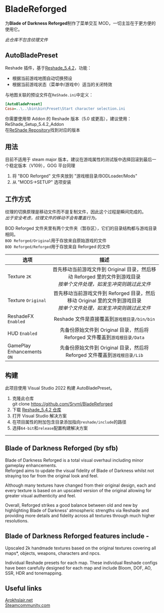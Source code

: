 # BladeReforged

为**Blade of Darkness Reforged**制作了菜单交互 MOD，一切主旨在于更方便的使用它。

_此仓库不包含纹理文件_

## AutoBladePreset

Reshade 插件，基于[Reshade_5.4.2](https://github.com/crosire/reshade/tree/v5.4.2)，功能：

- 根据当前游戏地图自动切换预设
- 根据当前游戏状态（菜单中/游戏中）适当的关闭特效

与地图关联的预设文件在`ReShade.ini`中定义：

```ini
[AutoBladePreset]
Casa=..\..\bin\bin\Preset\Start character selection.ini
```

你需要使用带 Addon 的 Reshade 版本（5.0 或更高），建议使用：ReShade_Setup_5.4.2_Addon\
在[ReShade Repository](https://reshade.me/forum/general-discussion/294-reshade-repository-new-host)找到对应的版本

## 用法

目前不适用于 steam major 版本，建议在游戏属性的测试版中选择回滚到最后一个稳定版本（V109），GOG 平台同理

1. 将 "BOD Reforged" 文件夹放到 "游戏根目录/BODLoader/Mods"
2. 从 "MODS->SETUP" 选项安装

## 工作方式

纹理的切换原理是移动文件而不是复制文件，因此这个过程是瞬间完成的。\
_出于安全考虑，纹理文件的移动不会有覆盖行为。_

BOD Reforged 文件夹里有两个文件夹（暂存区），它们的目录结构都与游戏目录相同。\
`BOD Reforged/Original`用于存放来自原始游戏的文件\
`BOD Reforged/Reforged`用于存放来自 Reforged 的文件

| 选项                          |                                                          描述                                                          |
| ----------------------------- | :--------------------------------------------------------------------------------------------------------------------: |
| Texture `2K`                  | 首先移动当前游戏文件到 Original 目录，然后移动 Reforged 里的文件到游戏目录<br>_按单个文件处理，如发生冲突则跳过此文件_ |
| Texture `Original`            | 首先移动当前游戏文件到 Reforged 目录，然后移动 Original 里的文件到游戏目录<br>_按单个文件处理，如发生冲突则跳过此文件_ |
| ReshadeFX `Enabled`           |                                      Reshade 文件是直接覆盖到`游戏根目录/bin/bin`                                      |
| HUD `Enabled`                 |                      先备份原始文件到 Original 目录，然后将 Reforged 文件覆盖到`游戏根目录/Data`                       |
| GamePlay<br>Enhancements `ON` |                       先备份原始文件到 Original 目录，然后将 Reforged 文件覆盖到`游戏根目录/Lib`                       |

## 构建

此项目使用 Visual Studio 2022 构建 AutoBladePreset。

1. 克隆此仓库\
   git clone https://github.com/Sryml/BladeReforged
2. 下载 [Reshade_5.4.2 仓库](https://github.com/crosire/reshade/archive/refs/tags/v5.4.2.zip)
3. 打开 Visual Studio 解决方案
4. 在项目属性的附加包含目录添加指向`reshade/include`的路径
5. 选择`64-bit`和`release`配置构建解决方案

<hr>

## Blade of Darkness Reforged (by sfb)

Blade of Darkness Reforged is a total visual overhaul including minor gameplay enhancements.\
Reforged aims to update the visual fidelity of Blade of Darkness whilst not straying too far from the original look and feel.

Although many textures have changed from their original design, each and every texture is based on an upscaled version of the original allowing for greater visual authenticity and feel.

Overall, Reforged strikes a good balance between old and new by highlighting Blade of Darkness' atmospheric strengths via Reshade and providing more details and fidelity across all textures through much higher resolutions.

## Blade of Darkness Reforged features include -

Upscaled 2k handmade textures based on the original textures covering all maps\*, objects, weapons, characters and npcs.

Individual Reshade presets for each map. These individual Reshade configs have been carefully designed for each map and include Bloom, DOF, AO, SSR, HDR and tonemapping.

## Useful links

[Arokhslair.net](https://www.arokhslair.net/wp/)\
[Steamcommunity.com](https://steamcommunity.com/app/1710170/discussions/)
